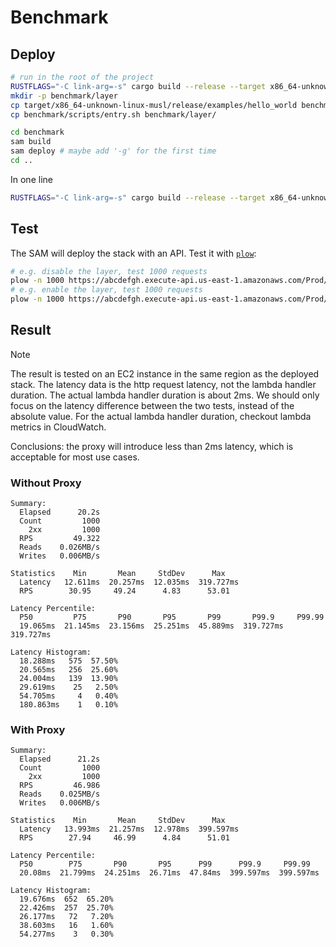 # Benchmark

## Deploy

```bash
# run in the root of the project
RUSTFLAGS="-C link-arg=-s" cargo build --release --target x86_64-unknown-linux-musl --example hello_world
mkdir -p benchmark/layer
cp target/x86_64-unknown-linux-musl/release/examples/hello_world benchmark/layer/
cp benchmark/scripts/entry.sh benchmark/layer/

cd benchmark
sam build
sam deploy # maybe add '-g' for the first time
cd ..
```

In one line

```bash
RUSTFLAGS="-C link-arg=-s" cargo build --release --target x86_64-unknown-linux-musl --example hello_world && mkdir -p benchmark/layer && cp target/x86_64-unknown-linux-musl/release/examples/hello_world benchmark/layer/ && cp benchmark/scripts/entry.sh benchmark/layer/ && cd benchmark && sam build && sam deploy && cd ..
```

## Test

The SAM will deploy the stack with an API. Test it with [`plow`](https://github.com/six-ddc/plow):

```bash
# e.g. disable the layer, test 1000 requests
plow -n 1000 https://abcdefgh.execute-api.us-east-1.amazonaws.com/Prod/disabled
# e.g. enable the layer, test 1000 requests
plow -n 1000 https://abcdefgh.execute-api.us-east-1.amazonaws.com/Prod/enabled
```

## Result

> [!NOTE]
> The result is tested on an EC2 instance in the same region as the deployed stack. The latency data is the http request latency, not the lambda handler duration. The actual lambda handler duration is about 2ms.
> We should only focus on the latency difference between the two tests, instead of the absolute value. For the actual lambda handler duration, checkout lambda metrics in CloudWatch.

Conclusions: the proxy will introduce less than 2ms latency, which is acceptable for most use cases.

### Without Proxy

```
Summary:
  Elapsed      20.2s
  Count         1000
    2xx         1000
  RPS         49.322
  Reads    0.026MB/s
  Writes   0.006MB/s

Statistics    Min       Mean     StdDev      Max
  Latency   12.611ms  20.257ms  12.035ms  319.727ms
  RPS        30.95     49.24      4.83      53.01

Latency Percentile:
  P50         P75       P90       P95       P99       P99.9     P99.99
  19.065ms  21.145ms  23.156ms  25.251ms  45.889ms  319.727ms  319.727ms

Latency Histogram:
  18.288ms   575  57.50%
  20.565ms   256  25.60%
  24.004ms   139  13.90%
  29.619ms    25   2.50%
  54.705ms     4   0.40%
  180.863ms    1   0.10%
```

### With Proxy

```
Summary:
  Elapsed      21.2s
  Count         1000
    2xx         1000
  RPS         46.986
  Reads    0.025MB/s
  Writes   0.006MB/s

Statistics    Min       Mean     StdDev      Max
  Latency   13.993ms  21.257ms  12.978ms  399.597ms
  RPS        27.94     46.99      4.84      51.01

Latency Percentile:
  P50        P75       P90       P95      P99      P99.9     P99.99
  20.08ms  21.799ms  24.251ms  26.71ms  47.84ms  399.597ms  399.597ms

Latency Histogram:
  19.676ms  652  65.20%
  22.426ms  257  25.70%
  26.177ms   72   7.20%
  38.603ms   16   1.60%
  54.277ms    3   0.30%
```

